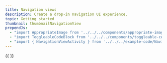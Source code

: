 ```yaml
---
title: Navigation views
description: Create a drop-in navigation UI experience.
topic: Getting started
thumbnail: thumbnailNavigationView
prependJs:
  - "import AppropriateImage from '../../../components/appropriate-image'"
  - "import ToggleableCodeBlock from '../../../components/toggleable-code-block'"
  - "import { NavigationViewActivity } from '../../../example-code/NavigationViewActivity.js'"
---
```


<!-- Any notes about this example would go here.  -->

{{
  <ToggleableCodeBlock 
    codeSnippet={NavigationViewActivity}
  />
}}
